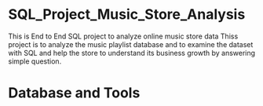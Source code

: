 # SQL_Project_Music_Store_Analysis
This is End to End SQL project to analyze online music store data
Thiss project is to analyze the music playlist database and to examine the dataset  with  SQL and help the store to understand its business growth by answering simple question.
# Database and Tools
 
